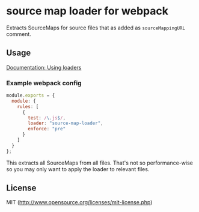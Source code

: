 # source map loader for webpack

Extracts SourceMaps for source files that as added as `sourceMappingURL` comment.

## Usage

[Documentation: Using loaders](https://webpack.js.org/concepts/#loaders)


### Example webpack config

``` javascript
module.exports = {
  module: {
    rules: [
      {
        test: /\.js$/,
        loader: "source-map-loader",
        enforce: "pre"
      }
    ]
  }
};
```

This extracts all SourceMaps from all files. That's not so performance-wise so you may only want to apply the loader to relevant files.

## License

MIT (http://www.opensource.org/licenses/mit-license.php)
